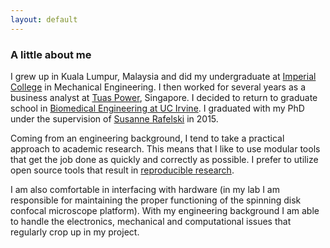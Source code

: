 ```yaml
---
layout: default
---
```


### A little about me
I grew up in Kuala Lumpur, Malaysia and did my undergraduate at [Imperial College](https://www.imperial.ac.uk/) in Mechanical Engineering. I then worked for several years as a business analyst at [Tuas Power](http://www.tuaspower.com.sg/), Singapore. I decided to return to graduate school in [Biomedical Engineering at UC Irvine](http://engineering.uci.edu/dept/bme). I graduated with my PhD under the supervision of [Susanne Rafelski](http://www.rafelski.com/susanne/Home.html) in 2015.

Coming from an engineering background, I tend to take a practical approach to academic research. This means that I like to use modular tools that get the job done as quickly and correctly as possible. I prefer to utilize open source tools that result in [reproducible research](http://www.nature.com/news/reproducibility-1.17552).  

I am also comfortable in interfacing with hardware (in my lab I am responsible for maintaining the proper functioning of the spinning disk confocal microscope platform). With my engineering background I am able to handle the electronics, mechanical and computational issues that regularly crop up in my project. 


<!-- **Bold** (`Ctrl+B`) and *Italic* (`Ctrl+I`)
- Quotes (`Ctrl+Q`)
- Code blocks (`Ctrl+K`)
- Headings 1, 2, 3 (`Ctrl+1`, `Ctrl+2`, `Ctrl+3`)
- Lists (`Ctrl+U` and `Ctrl+Shift+O`)-->
